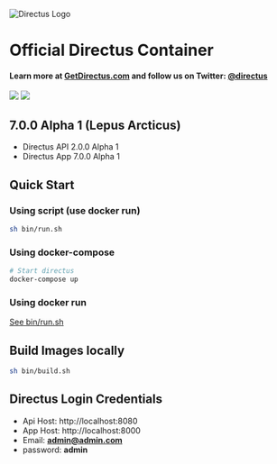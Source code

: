 ![Directus Logo](http://getdirectus.com/assets/imgs/directus.png)

Official Directus Container
====================

#### Learn more at [GetDirectus.com](http://getdirectus.com) and follow us on Twitter: [@directus](https://twitter.com/directus)
[![](https://images.microbadger.com/badges/image/getdirectus/directus.svg)](https://microbadger.com/images/getdirectus/directus "Get your own image badge on microbadger.com")
[![](https://images.microbadger.com/badges/version/getdirectus/directus.svg)](https://microbadger.com/images/getdirectus/directus "Get your own version badge on microbadger.com")

## 7.0.0 Alpha 1 (Lepus Arcticus)
- Directus API 2.0.0 Alpha 1
- Directus App 7.0.0 Alpha 1

## Quick Start

### Using script (use docker run)

```bash
sh bin/run.sh
```

### Using docker-compose
```bash
# Start directus
docker-compose up
```

### Using docker run

[See bin/run.sh](bin/run.sh)

## Build Images locally

```bash
sh bin/build.sh
```

## Directus Login Credentials

- Api Host: http://localhost:8080
- App Host: http://localhost:8000
- Email: **admin@admin.com**
- password: **admin**
